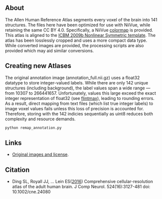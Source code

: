 ## About

The Allen Human Reference Atlas segments every voxel of the brain into 141 structures. The files here have been optimized for use with NiiVue, while retaining the same CC BY 4.0. Specifically, a NiiVue [colormap](https://niivue.com/docs/colormaps2#atlases-and-labeled-images) is provided. This atlas is aligned to the [ICBM 2009b Nonlinear Symmetric template](https://www.bic.mni.mcgill.ca/ServicesAtlases/ICBM152NLin2009). The atlas has been losslessly cropped and uses a more compact data type. While converted images are provided, the processing scripts are also provided which may aid similar conversions.

## Creating new Atlases

The original annotation image (annotation_full.nii.gz) uses a float32 datatype to store integer-valued labels. While there are only 142 unique structures (including background), the label values span a wide range — from 10307 to 266441657. Unfortunately, values this large exceed the exact integer representation of float32 (see [flintmax](https://www.mathworks.com/help/matlab/ref/flintmax.html)), leading to rounding errors. As a result, direct mapping from text files (which list true integer labels) to image voxel values fails unless this loss of precision is accounted for. Therefore, storing with the 142 indicies sequentially as uint8 reduces both complexity and resource demands.

```bash
python remap_annotation.py
```

## Links

 - [Original images and license](https://community.brain-map.org/t/allen-human-reference-atlas-3d-2020-new/405).


## Citation

 - Ding SL, Royall JJ, ... Lein ES([2016](https://pubmed.ncbi.nlm.nih.gov/27418273/)) Comprehensive cellular-resolution atlas of the adult human brain. J Comp Neurol. 524(16):3127-481 doi: 10.1002/cne.24080
